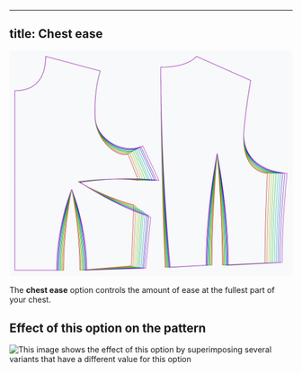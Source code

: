 ***

## title: Chest ease

![The effect of the chest ease option on the pattern](sample.png)

The **chest ease** option controls the amount of ease at the fullest part of your chest.

## Effect of this option on the pattern

![This image shows the effect of this option by superimposing several variants that have a different value for this option](bella\_chestease\_sample.svg "Effect of this option on the pattern")

